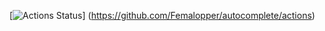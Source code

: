 [![Actions Status](https://github.com/Femalopper/autocomplete/actions/workflows/eslint-check.yml/badge.svg)]
(https://github.com/Femalopper/autocomplete/actions)

